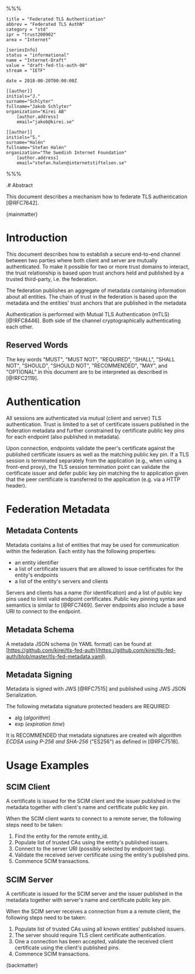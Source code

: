 %%%

    title = "Federated TLS Authentication"
    abbrev = "Federated TLS AuthN"
    category = "std"
    ipr = "trust200902"
    area = "Internet"

    [seriesInfo]
    status = "informational"
    name = "Internet-Draft"
    value = "draft-fed-tls-auth-00"
    stream = "IETF"

    date = 2018-08-20T00:00:00Z
 
    [[author]]
    initials="J."
    surname="Schlyter"
    fullname="Jakob Schlyter"
    organization="Kirei AB"
        [author.address]
        email="jakob@kirei.se"

    [[author]]
    initials="S."
    surname="Halén"
    fullname="Stefan Halén"
    organization="The Swedish Internet Foundation"
        [author.address]
        email="stefan.halen@internetstiftelsen.se"

%%%

.# Abstract

This document describes a mechanism how to federate TLS authentication [@RFC7642].

{mainmatter}

# Introduction

This document describes how to establish a secure end-to-end channel between two parties where both client and server are mutually authenticated. To make it possible for two or more trust domains to interact, the trust relationship is based upon trust anchors held and published by a trusted third-party, i.e. the federation.

The federation publishes an aggregate of metadata containing information about all entities. The chain of trust in the federation is based upon the metadata and the entities' trust anchors that are published in the metadata

Authentication is performed with Mutual TLS Authentication (mTLS) [@!RFC8446]. Both side of the channel cryptographically authenticating each other.


##  Reserved Words

The key words "MUST", "MUST NOT", "REQUIRED", "SHALL", "SHALL NOT", "SHOULD", "SHOULD NOT", "RECOMMENDED", "MAY", and "OPTIONAL" in this document are to be interpreted as described in [@!RFC2119].


# Authentication

All sessions are authenticated via mutual (client and server) TLS authentication. Trust is limited to a set of certificate issuers published in the federation metadata and further constrained by certificate public key pins for each endpoint (also published in metadata).

Upon connection, endpoints validate the peer's certificate against the published certificate issuers as well as the matching public key pin. If a TLS session is terminated separately from the application (e.g., when using a front-end proxy), the TLS session termination point can validate the certificate issuer and defer public key pin matching the to application given that the peer certificate is transferred to the application (e.g. via a HTTP header).


# Federation Metadata

## Metadata Contents

Metadata contains a list of entities that may be used for communication within the federation. Each entity has the following properties:

- an entity identifier
- a list of certificate issuers that are allowed to issue certificates for the entity's endpoints
- a list of the entity's servers and clients

Servers and clients has a name (for identification) and a list of public key pins used to limit valid endpoint certificates. Public key pinning syntax and semantics is similar to [@RFC7469]. Server endpoints also include a base URI to connect to the endpoint.


## Metadata Schema

A metadata JSON schema (in YAML format) can be found at [https://github.com/kirei/tls-fed-auth](https://github.com/kirei/tls-fed-auth/blob/master/tls-fed-metadata.yaml).


## Metadata Signing

Metadata is signed with JWS [@RFC7515] and published using JWS JSON Serialization.

The following metadata signature protected headers are REQUIRED:

- alg (_algorithm_)
- exp (_expiration time_)

It is RECOMMENDED that metadata signatures are created wih algorithm _ECDSA using P-256 and SHA-256_ ("ES256") as defined in [@RFC7518].


# Usage Examples

## SCIM Client

A certificate is issued for the SCIM client and the issuer published in the metadata together with client's name and certificate public key pin.

When the SCIM client wants to connect to a remote server, the following steps need to be taken:

1. Find the entity for the remote entity_id.
2. Populate list of trusted CAs using the entity's published issuers.
3. Connect to the server URI (possibly selected by endpoint tag).
4. Validate the received server certificate using the entity's published pins.
5. Commence SCIM transactions.

## SCIM Server

A certificate is issued for the SCIM server and the issuer published in the metadata together with server's name and certificate public key pin.

When the SCIM server receives a connection from a a remote client, the following steps need to be taken:

1. Populate list of trusted CAs using all known entities' published issuers.
2. The server should require TLS client certificate authentication.
3. One a connection has been accepted, validate the received client certificate using the client's published pins.
4. Commence SCIM transactions.


<!--
# IANA Considerations

XXX

# Security Considerations

XXX
-->

{backmatter}
